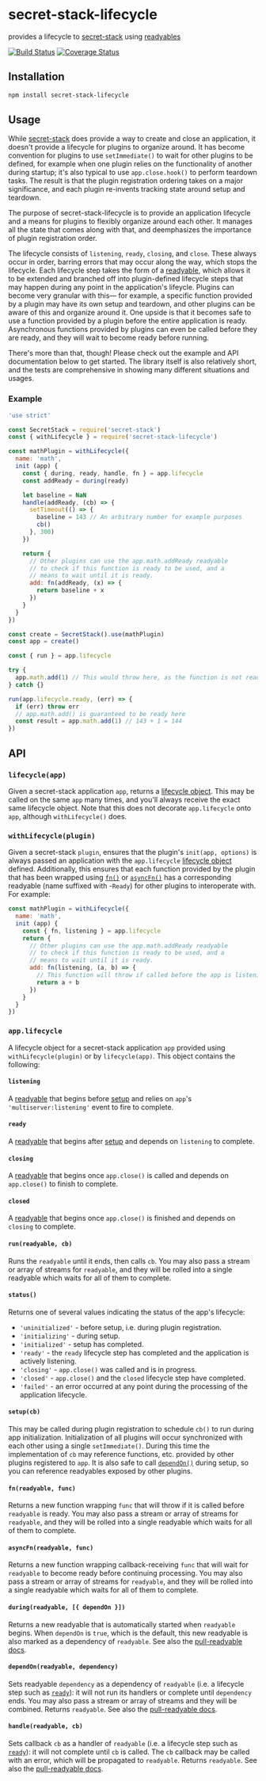 # secret-stack-lifecycle
provides a lifecycle to [secret-stack](https://github.com/ssb-js/secret-stack) using [readyables](https://github.com/devinivy/pull-readyable)

[![Build Status](https://travis-ci.com/devinivy/secret-stack-lifecycle.svg?branch=main)](https://travis-ci.com/devinivy/secret-stack-lifecycle) [![Coverage Status](https://coveralls.io/repos/devinivy/secret-stack-lifecycle/badge.svg?branch=main&service=github)](https://coveralls.io/github/devinivy/secret-stack-lifecycle?branch=main)

## Installation
```sh
npm install secret-stack-lifecycle
```

## Usage
While [secret-stack](https://github.com/ssb-js/secret-stack) does provide a way to create and close an application, it doesn't provide a lifecycle for plugins to organize around.  It has become convention for plugins to use `setImmediate()` to wait for other plugins to be defined, for example when one plugin relies on the functionality of another during startup; it's also typical to use `app.close.hook()` to perform teardown tasks.  The result is that the plugin registration ordering takes on a major significance, and each plugin re-invents tracking state around setup and teardown.

The purpose of secret-stack-lifecycle is to provide an application lifecycle and a means for plugins to flexibly organize around each other.  It manages all the state that comes along with that, and deemphasizes the importance of plugin registration order.

The lifecycle consists of `listening`, `ready`, `closing`, and `close`.  These always occur in order, barring errors that may occur along the way, which stops the lifecycle.  Each lifecycle step takes the form of a [readyable](https://github.com/devinivy/pull-readyable), which allows it to be extended and branched off into plugin-defined lifecycle steps that may happen during any point in the application's lifeycle.  Plugins can become very granular with this— for example, a specific function provided by a plugin may have its own setup and teardown, and other plugins can be aware of this and organize around it.  One upside is that it becomes safe to use a function provided by a plugin before the entire application is ready.  Asynchronous functions provided by plugins can even be called before they are ready, and they will wait to become ready before running.

There's more than that, though!  Please check out the example and API documentation below to get started.  The library itself is also relatively short, and the tests are comprehensive in showing many different situations and usages.

### Example
```js
'use strict'

const SecretStack = require('secret-stack')
const { withLifecycle } = require('secret-stack-lifecycle')

const mathPlugin = withLifecycle({
  name: 'math',
  init (app) {
    const { during, ready, handle, fn } = app.lifecycle
    const addReady = during(ready)

    let baseline = NaN
    handle(addReady, (cb) => {
      setTimeout(() => {
        baseline = 143 // An arbitrary number for example purposes
        cb()
      }, 300)
    })

    return {
      // Other plugins can use the app.math.addReady readyable
      // to check if this function is ready to be used, and a
      // means to wait until it is ready.
      add: fn(addReady, (x) => {
        return baseline + x
      })
    }
  }
})

const create = SecretStack().use(mathPlugin)
const app = create()

const { run } = app.lifecycle

try {
  app.math.add(1) // This would throw here, as the function is not ready yet
} catch {}

run(app.lifecycle.ready, (err) => {
  if (err) throw err
  // app.math.add() is guaranteed to be ready here
  const result = app.math.add(1) // 143 + 1 = 144
})
```

## API

### `lifecycle(app)`
Given a secret-stack application `app`, returns a [lifecycle object](#applifecycle).  This may be called on the same `app` many times, and you'll always receive the exact same lifecycle object.  Note that this does not decorate `app.lifecycle` onto `app`, although `withLifecycle()` does.

### `withLifecycle(plugin)`
Given a secret-stack `plugin`, ensures that the plugin's `init(app, options)` is always passed an application with the `app.lifecycle` [lifecycle object](#applifecycle) defined.  Additionally, this ensures that each function provided by the plugin that has been wrapped using [`fn()`](#fnreadyable-func) or [`asyncFn()`](#asyncfnreadyable-func) has a corresponding readyable (name suffixed with -`Ready`) for other plugins to interoperate with.  For example:
```js
const mathPlugin = withLifecycle({
  name: 'math',
  init (app) {
    const { fn, listening } = app.lifecycle
    return {
      // Other plugins can use the app.math.addReady readyable
      // to check if this function is ready to be used, and a
      // means to wait until it is ready.
      add: fn(listening, (a, b) => {
        // This function will throw if called before the app is listening.
        return a + b
      })
    }
  }
})
```

### `app.lifecycle`
A lifecycle object for a secret-stack application `app` provided using `withLifecycle(plugin)` or by `lifecycle(app)`.  This object contains the following:

#### `listening`
A [readyable](https://github.com/devinivy/pull-readyable#createreadyable) that begins before [setup](#setupcb) and relies on `app`'s `'multiserver:listening'` event to fire to complete.

#### `ready`
A [readyable](https://github.com/devinivy/pull-readyable#createreadyable) that begins after [setup](#setupcb) and depends on `listening` to complete.

#### `closing`
A [readyable](https://github.com/devinivy/pull-readyable#createreadyable) that begins once `app.close()` is called and depends on `app.close()` to finish to complete.

#### `closed`
A [readyable](https://github.com/devinivy/pull-readyable#createreadyable) that begins once `app.close()` is finished and depends on `closing` to complete.

#### `run(readyable, cb)`
Runs the `readyable` until it ends, then calls `cb`.  You may also pass a stream or array of streams for `readyable`, and they will be rolled into a single readyable which waits for all of them to complete.

#### `status()`
Returns one of several values indicating the status of the app's lifecycle:
 - `'uninitialized'` - before setup, i.e. during plugin registration.
 - `'initializing'` - during setup.
 - `'initialized'` - setup has completed.
 - `'ready'` - the `ready` lifecycle step has completed and the application is actively listening.
 - `'closing'` - `app.close()` was called and is in progress.
 - `'closed'` - `app.close()` and the `closed` lifecycle step have completed.
 - `'failed'` - an error occurred at any point during the processing of the application lifecycle.

#### `setup(cb)`
This may be called during plugin registration to schedule `cb()` to run during app initialization.  Initialization of all plugins will occur synchronized with each other using a single `setImmediate()`.  During this time the implementation of `cb` may reference functions, etc. provided by other plugins registered to `app`.  It is also safe to call [`dependOn()`](#dependonreadyable-stream) during setup, so you can reference readyables exposed by other plugins.

#### `fn(readyable, func)`
Returns a new function wrapping `func` that will throw if it is called before `readyable` is ready.  You may also pass a stream or array of streams for `readyable`, and they will be rolled into a single readyable which waits for all of them to complete.

#### `asyncFn(readyable, func)`
Returns a new function wrapping callback-receiving `func` that will wait for `readyable` to become ready before continuing processing.  You may also pass a stream or array of streams for `readyable`, and they will be rolled into a single readyable which waits for all of them to complete.

#### `during(readyable, [{ dependOn }])`
Returns a new readyable that is automatically started when `readyable` begins. When `dependOn` is `true`, which is the default, this new readyable is also marked as a dependency of `readyable`.  See also the [pull-readyable docs](https://github.com/devinivy/pull-readyable#readyableduring-dependon-).

#### `dependOn(readyable, dependency)`
Sets readyable `dependency` as a dependency of `readyable` (i.e. a lifecycle step such as [`ready`](#ready)): it will not run its handlers or complete until `dependency` ends.  You may also pass a stream or array of streams and they will be combined.  Returns `readyable`.  See also the [pull-readyable docs](https://github.com/devinivy/pull-readyable#readyabledependonstream).

#### `handle(readyable, cb)`
Sets callback `cb` as a handler of `readyable` (i.e. a lifecycle step such as [`ready`](#ready)): it will not complete until `cb` is called.  The `cb` callback may be called with an error, which will be propagated to `readyable`.  Returns `readyable`.  See also the [pull-readyable docs](https://github.com/devinivy/pull-readyable#readyablehandlecb).
